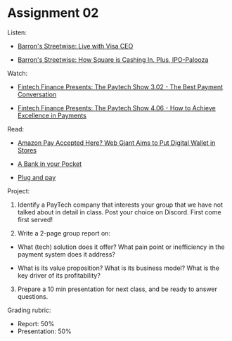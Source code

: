 # Assignment 02


Listen:

- [Barron's Streetwise: Live with Visa CEO](http://www.barrons.com/video/barrons-streetwise-live-with-visa-ceo/71FE5E41-2B2B-4035-91D7-B65B4E942E8D.html)

 - [Barron's Streetwise: How Square is Cashing In. Plus, IPO-Palooza](https://podcasts.apple.com/us/podcast/how-square-is-cashing-in-plus-ipo-palooza/id1504250328?i=1000502050751)

Watch:

- [Fintech Finance Presents: The Paytech Show 3.02 - The Best Payment Conversation](https://www.youtube.com/watch?v=zqI5KgIPc-w)

- [Fintech Finance Presents: The Paytech Show 4.06 - How to Achieve Excellence in Payments](https://www.youtube.com/watch?v=o0kPEgtVwS4&list=PL_GorMf8_ZIqLrpZ1U-AhWGONaiBbpPn6&index=6)

Read:

- [Amazon Pay Accepted Here? Web Giant Aims to Put Digital Wallet in Stores]( https://www.wsj.com/articles/amazon-pay-accepted-here-web-giant-aims-to-put-digital-wallet-in-stores-1542796827)

- [A Bank in your Pocket](https://www.economist.com/special-report/2019/05/02/young-people-and-their-phones-are-shaking-up-banking)

- [Plug and pay](https://www.economist.com/finance-and-economics/2019/11/21/big-tech-takes-aim-at-the-low-profit-retail-banking-industry)


Project:

1. Identify a PayTech company that interests your group that we have not talked about in detail in class. Post your choice on Discord.  First come first served!

2. Write a 2-page group report on:  

- What (tech) solution does it offer? What pain point or inefficiency in the payment system does it address?  

- What is its value proposition? What is its business model? What is the key driver of its profitability?

3. Prepare a 10 min presentation for next class, and be ready to answer questions.

Grading rubric:
- Report: 50%
- Presentation: 50%




